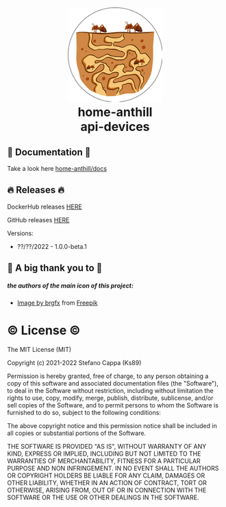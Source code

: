<h1 align="center">
  <br>
  <img src="https://github.com/home-anthill/docs/blob/master/icons/logo512.png?raw=true" alt="ks89/home-anthill" width="220">
  <br>
home-anthill
  <br>
api-devices
</h1>


## :open_book: Documentation :open_book:

Take a look here [home-anthill/docs](https://github.com/home-anthill/docs)


## :fire: Releases :fire:

DockerHub releases [HERE](https://hub.docker.com/repository/registry-1.docker.io/ks89/api-devices/general)

GitHub releases [HERE](https://github.com/home-anthill/api-devices/releases)

Versions:

- ??/??/2022 - 1.0.0-beta.1


## :sparkling_heart: A big thank you to :sparkling_heart:

##### the authors of the main icon of this project:

- <a href="https://www.freepik.com/free-vector/underground-ant-nest-with-red-ants_18582279.htm">Image by brgfx</a> from <a href="https://www.freepik.com/" title="Freepik">Freepik</a>


# :copyright: License :copyright:

The MIT License (MIT)

Copyright (c) 2021-2022 Stefano Cappa (Ks89)

Permission is hereby granted, free of charge, to any person obtaining a copy
of this software and associated documentation files (the "Software"), to deal
in the Software without restriction, including without limitation the rights
to use, copy, modify, merge, publish, distribute, sublicense, and/or sell
copies of the Software, and to permit persons to whom the Software is
furnished to do so, subject to the following conditions:

The above copyright notice and this permission notice shall be included in all
copies or substantial portions of the Software.

THE SOFTWARE IS PROVIDED "AS IS", WITHOUT WARRANTY OF ANY KIND, EXPRESS OR
IMPLIED, INCLUDING BUT NOT LIMITED TO THE WARRANTIES OF MERCHANTABILITY,
FITNESS FOR A PARTICULAR PURPOSE AND NON INFRINGEMENT. IN NO EVENT SHALL THE
AUTHORS OR COPYRIGHT HOLDERS BE LIABLE FOR ANY CLAIM, DAMAGES OR OTHER
LIABILITY, WHETHER IN AN ACTION OF CONTRACT, TORT OR OTHERWISE, ARISING FROM,
OUT OF OR IN CONNECTION WITH THE SOFTWARE OR THE USE OR OTHER DEALINGS IN THE
SOFTWARE.

<br/>
